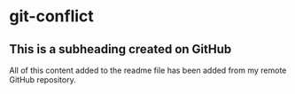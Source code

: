 # git-conflict

## This is a subheading created on GitHub

All of this content added to the readme file has been added from my remote GitHub repository.
